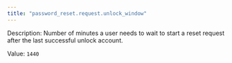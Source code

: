 ```yaml
---
title: "password_reset.request.unlock_window"
---
```


Description: Number of minutes a user needs to wait to start a reset request after the last successful unlock account.

Value: `1440`